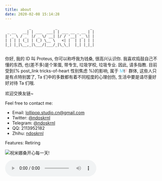 ```yaml
---
title: about
date: 2020-02-08 15:14:28
---
```


```
           _           _               _ 
 _ __   __| | ___  ___| | ___ __ _ __ | |
| '_ \ / _` |/ _ \/ __| |/ / '__| '_ \| |
| | | | (_| | (_) \__ \   <| |  | | | | |
|_| |_|\__,_|\___/|___/_|\_\_|  |_| |_|_|
                                         
```

你好,
我的 ID 叫 Proteus, 你可以称呼我为钱桑, 很高兴认识你.
我喜欢捣鼓自己不懂的东西, 也(差不多)是个笨蛋, 带专生, 垃圾学校, 垃圾专业. 因此, 请多指教.
目前受到{% post_link tricks-of-heart 性别焦虑 %}的影响, 属于 <font color=#5BCFFA>M</font>t<font color=#F5ABB9>F</font> 群体, 这些人只是有点特别罢了, Ta 们中的多数都有着不同程度的心理创伤, 生活中要是请尽量好好对待 Ta 们哦.

欢迎交换友链~

Feel free to contact me:
- Email: lollipop.studio.cn@gmail.com
- Twitter: [@ndoskrnl](https://twitter.com/ndoskrnl)
- Telegram: [@ndoskrnl](https://t.me/ndoskrnl)
- QQ: 2113952182
- Zhihu: [ndoskrnl](https://www.zhihu.com/people/logarithm-96)

Features: Retiring

![祝米娜桑开心每一天!](/img/The_Map_Of_Mathematics.png)

<audio controls>
  <source src="Do you like what you see Van Darkholme.mp3" type="audio/mpeg">
  Your browser does not support the audio element.
</audio> 
